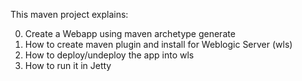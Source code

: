 This maven project explains:

0. Create a Webapp using maven archetype generate
1. How to create maven plugin and install for Weblogic Server (wls)
2. How to deploy/undeploy the app into wls
3. How to run it in Jetty
